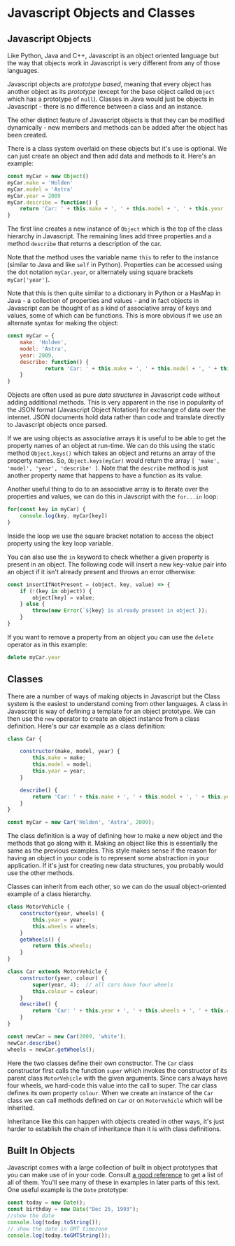 # Javascript Objects and Classes

## Javascript Objects

Like Python, Java and C++, Javascript is an object oriented language but
the way that objects work in Javascript is very different from any
of those languages.  

Javascript objects are *prototype based*, meaning that every object
has another object as its *prototype* (except for the base object
called `Object` which has a prototype of `null`).  Classes in Java
would just be objects in Javascript - there is no difference between
a class and an instance.

The other distinct feature of Javascript objects is that they can
be modified dynamically - new members and methods can be added
after the object has been created.

There is a class system overlaid on these objects but it's use is optional.
We can just create an object and then add data and methods to it. Here's an example:

```javascript
const myCar = new Object()
myCar.make = 'Holden'
myCar.model = 'Astra'
myCar.year = 2009
myCar.describe = function() {
    return 'Car: ' + this.make + ', ' + this.model + ', ' + this.year
}
```

The first line creates a new instance of `Object` which is the top
of the class hierarchy in Javascript.  The
remaining lines add three properties and a method `describe` that
returns a description of the car.  

Note that the method uses the variable name `this` to refer to
the instance (similar to Java and like `self` in Python).   Properties 
can be accessed
using the dot notation `myCar.year`, or alternately using
square brackets `myCar['year']`.   

Note that this is then quite similar to a dictionary in Python or
a HasMap in Java - a collection of properties and
values - and in fact objects in Javascript can be thought of as
a kind of associative array of keys and values, some of which can
be functions.  This is more obvious if we use an alternate syntax for
making the object:

```javascript
const myCar = {
    make: 'Holden',
    model: 'Astra',
    year: 2009,
    describe: function() {
            return 'Car: ' + this.make + ', ' + this.model + ', ' + this.year;
    } 
}
```

Objects are often used as pure *data structures* in Javascript code without
adding additional methods.  This is very apparent in the rise in popularity
of the JSON format (Javascript Object Notation) for exchange of data over 
the internet.   JSON documents hold data rather than code and translate
directly to Javascript objects once parsed.

If we are using objects as associative arrays it is useful to be able to
get the property names of an object at run-time.  We can do this using the
static method `Object.keys()` which takes an object and returns an array
of the property names.  So, `Object.keys(myCar)` would return the array 
`[ 'make', 'model', 'year', 'describe' ]`.  Note that the `describe` method
is just another property name that happens to have a function as its value. 

Another useful thing to do to an associative array is to iterate over
the properties and values, we can do this in Javscript with the `for...in` 
loop:

```Javascript
for(const key in myCar) {
    console.log(key, myCar[key])
}
```

Inside the loop we use the square bracket notation to access the object
property using the key loop variable.  

You can also use the `in` keyword to check whether a given property is
present in an object. The following code will insert a new key-value
pair into an object if it isn't already present and throws an error otherwise:

```Javascript
const insertIfNotPresent = (object, key, value) => {
    if (!(key in object)) {
        object[key] = value;
    } else {
        throw(new Error(`${key} is already present in object`));
    }
}
```

If you want to remove a property from an object you can use the `delete` operator
as in this example:

```Javascript
delete myCar.year
```

## Classes

There are a number of ways of making objects in Javascript but the Class system
is the easiest to understand coming from other languages.   A class in
Javascript is way of defining a template for an object prototype.  We can
then use the `new` operator to create an object instance from a class
definition.  Here's our car example as a class definition:

```Javascript
class Car {

    constructor(make, model, year) {
        this.make = make;
        this.model = model;
        this.year = year;
    }

    describe() {
        return 'Car: ' + this.make + ', ' + this.model + ', ' + this.year
    }
}

const myCar = new Car('Holden', 'Astra', 2009);
```

The class definition is a way of defining how to make a new object and
the methods that go along with it.  Making an object like this is essentially
the same as the previous examples. This style makes sense if the reason for
having an object in your code is to represent some abstraction in your
application. If it's just for creating new data structures, you probably
would use the other methods.

Classes can inherit from each other, so we can do the usual object-oriented
example of a class hierarchy.

```Javascript
class MotorVehicle {
    constructor(year, wheels) {
        this.year = year;
        this.wheels = wheels;
    }
    getWheels() {
        return this.wheels;
    }
}

class Car extends MotorVehicle {
    constructor(year, colour) {
        super(year, 4);  // all cars have four wheels
        this.colour = colour;
    }
    describe() {
        return 'Car: ' + this.year + ', ' + this.wheels + ', ' + this.colour;
    }
}

const newCar = new Car(2009, 'white');
newCar.describe()
wheels = newCar.getWheels();
```

Here the two classes define their own constructor.  The `Car` class constructor
first calls the function `super` which invokes the constructor of its parent
class `MotorVehicle` with the given arguments.  Since cars always have four
wheels, we hard-code this value into the call to super.  The car class 
defines its own property `colour`.   When we create an instance of the `Car`
class we can call methods defined on `Car` or on `MotorVehicle` which will be
inherited.

Inheritance like this can happen with objects created in other ways, it's just
harder to establish the chain of inheritance than it is with class definitions.

## Built In Objects

Javascript comes with a large collection of built in object prototypes that
you can make use of in your code.   Consult
 [a good reference](https://developer.mozilla.org/en-US/docs/Web/JavaScript/Reference/Global_Objects)
to get a
list of all of them.  You'll see many of these in examples in later parts
of this text.   One useful example is the `Date` prototype:

```javascript
const today = new Date();
const birthday = new Date("Dec 25, 1993");
//show the date
console.log(today.toString());
// show the date in GMT timezone
console.log(today.toGMTString());
```
